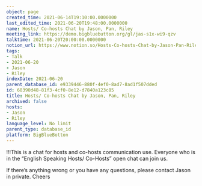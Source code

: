```yaml
---
object: page
created_time: 2021-06-14T19:10:00.0000000
last_edited_time: 2021-06-20T19:48:00.0000000
name: Hosts/ Co-hosts Chat by Jason, Pan, Riley
meeting_link: https://demo.bigbluebutton.org/gl/jas-s1x-wi9-qzv
talktime: 2021-06-20T20:00:00.0000000
notion_url: https://www.notion.so/Hosts-Co-hosts-Chat-by-Jason-Pan-Riley-68390d4881f34cf08e12d7840a123c85
tags:
- Talk
- 2021-06-20
- Jason
- Riley
indexDate: 2021-06-20
parent_database_id: e9339446-880f-4ef0-8ad7-8ad1f507dded
id: 68390d48-81f3-4cf0-8e12-d7840a123c85
title: Hosts/ Co-hosts Chat by Jason, Pan, Riley
archived: false
hosts:
- Jason
- Riley
language_level: No limit
parent_type: database_id
platform: BigBlueBotton
---
```


!!!This is a chat for hosts and co-hosts communication use. Everyone who is in the “English Speaking Hosts/ Co-Hosts” open chat can join us.

If there’s anything wrong or you have any questions, please contact Jason in private. Cheers

